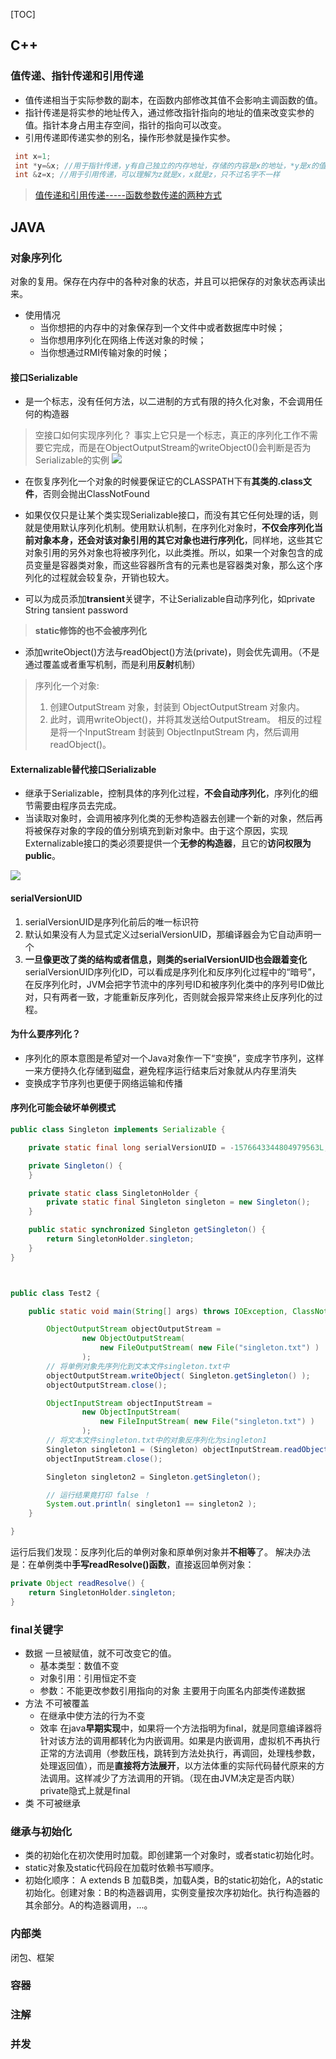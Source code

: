 [TOC]
## C++
### 值传递、指针传递和引用传递
- 值传递相当于实际参数的副本，在函数内部修改其值不会影响主调函数的值。
- 指针传递是将实参的地址传入，通过修改指针指向的地址的值来改变实参的值。指针本身占用主存空间，指针的指向可以改变。
- 引用传递即传递实参的别名，操作形参就是操作实参。
```c
 int x=1;
 int *y=&x; //用于指针传递，y有自己独立的内存地址，存储的内容是x的地址，*y是x的值
 int &z=x; //用于引用传递，可以理解为z就是x，x就是z，只不过名字不一样
```
> [值传递和引用传递-----函数参数传递的两种方式](https://www.cnblogs.com/codingmengmeng/p/5865510.html)


## JAVA
### 对象序列化
对象的复用。保存在内存中的各种对象的状态，并且可以把保存的对象状态再读出来。
- 使用情况
  - 当你想把的内存中的对象保存到一个文件中或者数据库中时候；
  - 当你想用序列化在网络上传送对象的时候；
  - 当你想通过RMI传输对象的时候；
#### 接口Serializable
  - 是一个标志，没有任何方法，以二进制的方式有限的持久化对象，不会调用任何的构造器
  >空接口如何实现序列化？
  事实上它只是一个标志，真正的序列化工作不需要它完成，而是在ObjectOutputStream的writeObject0()会判断是否为Serializable的实例
  ![](.img/instance.jpg)
   - 在恢复序列化一个对象的时候要保证它的CLASSPATH下有**其类的.class文件**，否则会抛出ClassNotFound
   - 如果仅仅只是让某个类实现Serializable接口，而没有其它任何处理的话，则就是使用默认序列化机制。使用默认机制，在序列化对象时，**不仅会序列化当前对象本身，还会对该对象引用的其它对象也进行序列化**，同样地，这些其它对象引用的另外对象也将被序列化，以此类推。所以，如果一个对象包含的成员变量是容器类对象，而这些容器所含有的元素也是容器类对象，那么这个序列化的过程就会较复杂，开销也较大。

  - 可以为成员添加**transient**关键字，不让Serializable自动序列化，如private String tansient password
  > **static修饰的也不会被序列化**
  - 添加writeObject()方法与readObject()方法(private)，则会优先调用。（不是通过覆盖或者重写机制，而是利用**反射**机制）
  
> 序列化一个对象:
> 1. 创建OutputStream 对象，封装到 ObjectOutputStream 对象内。
> 2. 此时，调用writeObject()，并将其发送给OutputStream。
> 相反的过程是将一个InputStream 封装到 ObjectInputStream 内，然后调用 readObject()。

#### Externalizable替代接口Serializable
  - 继承于Serializable，控制具体的序列化过程，**不会自动序列化**，序列化的细节需要由程序员去完成。
  - 当读取对象时，会调用被序列化类的无参构造器去创建一个新的对象，然后再将被保存对象的字段的值分别填充到新对象中。由于这个原因，实现Externalizable接口的类必须要提供一个**无参的构造器**，且它的**访问权限为public**。

![](.img/Serializable.png)

#### serialVersionUID
1. serialVersionUID是序列化前后的唯一标识符
2. 默认如果没有人为显式定义过serialVersionUID，那编译器会为它自动声明一个
3. **一旦像更改了类的结构或者信息，则类的serialVersionUID也会跟着变化**
serialVersionUID序列化ID，可以看成是序列化和反序列化过程中的“暗号”，在反序列化时，JVM会把字节流中的序列号ID和被序列化类中的序列号ID做比对，只有两者一致，才能重新反序列化，否则就会报异常来终止反序列化的过程。 

####  为什么要序列化？
  - 序列化的原本意图是希望对一个Java对象作一下“变换”，变成字节序列，这样一来方便持久化存储到磁盘，避免程序运行结束后对象就从内存里消失
  - 变换成字节序列也更便于网络运输和传播

#### 序列化可能会破坏单例模式

```java
public class Singleton implements Serializable {

    private static final long serialVersionUID = -1576643344804979563L;

    private Singleton() {
    }

    private static class SingletonHolder {
        private static final Singleton singleton = new Singleton();
    }

    public static synchronized Singleton getSingleton() {
        return SingletonHolder.singleton;
    }
}



public class Test2 {

    public static void main(String[] args) throws IOException, ClassNotFoundException {

        ObjectOutputStream objectOutputStream =
                new ObjectOutputStream(
                    new FileOutputStream( new File("singleton.txt") )
                );
        // 将单例对象先序列化到文本文件singleton.txt中
        objectOutputStream.writeObject( Singleton.getSingleton() );
        objectOutputStream.close();

        ObjectInputStream objectInputStream =
                new ObjectInputStream(
                    new FileInputStream( new File("singleton.txt") )
                );
        // 将文本文件singleton.txt中的对象反序列化为singleton1
        Singleton singleton1 = (Singleton) objectInputStream.readObject();
        objectInputStream.close();

        Singleton singleton2 = Singleton.getSingleton();

        // 运行结果竟打印 false ！
        System.out.println( singleton1 == singleton2 );
    }

}
```
运行后我们发现：反序列化后的单例对象和原单例对象并**不相等**了。
解决办法是：在单例类中**手写readResolve()函数**，直接返回单例对象：
```java
private Object readResolve() {
    return SingletonHolder.singleton;
}
```

### final关键字
- 数据
一旦被赋值，就不可改变它的值。
  - 基本类型：数值不变
  - 对象引用：引用恒定不变
  - 参数：不能更改参数引用指向的对象
  主要用于向匿名内部类传递数据
- 方法
不可被覆盖
  - 在继承中使方法的行为不变
  - 效率
  在java**早期实现**中，如果将一个方法指明为final，就是同意编译器将针对该方法的调用都转化为内嵌调用。如果是内嵌调用，虚拟机不再执行正常的方法调用（参数压栈，跳转到方法处执行，再调回，处理栈参数，处理返回值），而是**直接将方法展开**，以方法体重的实际代码替代原来的方法调用。这样减少了方法调用的开销。（现在由JVM决定是否内联）
  private隐式上就是final
- 类
不可被继承

### 继承与初始化
- 类的初始化在初次使用时加载。即创建第一个对象时，或者static初始化时。
- static对象及static代码段在加载时依赖书写顺序。
- 初始化顺序：
A extends B
加载B类，加载A类，B的static初始化，A的static初始化。创建对象：B的构造器调用，实例变量按次序初始化。执行构造器的其余部分。A的构造器调用，...。

### 内部类
闭包、框架

### 容器

### 注解

### 并发
